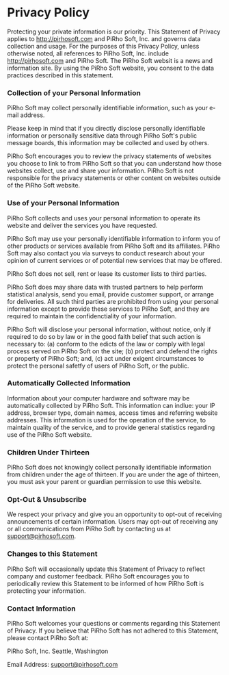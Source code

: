 # **Privacy Policy**

Protecting your private information is our priority. This Statement of Privacy applies to http://pirhosoft.com and PiRho Soft, Inc. and governs data collection and usage. For the purposes of this Privacy Policy, unless otherwise noted, all references to PiRho Soft, Inc. include http://pirhosoft.com and PiRho Soft. The PiRho Soft websit is a news and information site. By using the PiRho Soft website, you consent to the data practices described in this statement.

### **Collection of your Personal Information**

PiRho Soft may collect personally identifiable information, such as your e-mail address.

Please keep in mind that if you directly disclose personally identifiable information or personally sensitive data through PiRho Soft's public message boards, this information may be collected and used by others.

PiRho Soft encourages you to review the privacy statements of websites you choose to link to from PiRho Soft so that you can understand how those websites collect, use and share your information. PiRho Soft is not responsible for the privacy statements or other content on websites outside of the PiRho Soft website.

### **Use of your Personal Information**

PiRho Soft collects and uses your personal information to operate its website and deliver the services you have requested.

PiRho Soft may use your personally identifiable information to inform you of other products or services available from PiRho Soft and its affiliates. PiRho Soft may also contact you via surveys to conduct research about your opinion of current services or of potential new services that may be offered.

PiRho Soft does not sell, rent or lease its customer lists to third parties.

PiRho Soft does may share data with trusted partners to help perform statistical analysis, send you email, provide customer support, or arrange for deliveries. All such third parties are prohibited from using your personal information except to provide these services to PiRho Soft, and they are required to maintain the confidenctiality of your information. 

PiRho Soft will disclose your personal information, without notice, only if required to do so by law or in the good faith belief that such action is necessary to: (a) conform to the edicts of the law or comply with legal process served on PiRho Soft on the site; (b) protect and defend the rights or property of PiRho Soft; and, (c) act under exigent circumstances to protect the personal safetfy of users of PiRho Soft, or the public.

### **Automatically Collected Information**

Information about your computer hardware and software may be automatically collected by PiRho Soft. This information can indlue: your IP address, browser type, domain names, access times and referring website addresses. This information is used for the operation of the service, to maintain quality of the service, and to provide general statistics regarding use of the PiRho Soft website.

### **Children Under Thirteen**

PiRho Soft does not knowingly collect personally identifiable information from children under the age of thirteen. If you are under the age of thirteen, you must ask your parent or guardian permission to use this website.

### **Opt-Out & Unsubscribe**

We respect your privacy and give you an opportunity to opt-out of receiving announcements of certain information. Users may opt-out of receiving any or all communications from PiRho Soft by contacting us at support@pirhosoft.com.

### **Changes to this Statement**

PiRho Soft will occasionally update this Statement of Privacy to reflect company and customer feedback. PiRho Soft encourages you to periodically review this Statement to be informed of how PiRho Soft is protecting your information.

### **Contact Information**

PiRho Soft welcomes your questions or comments regarding this Statement of Privacy. If you believe that PiRho Soft has not adhered to this Statement, please contact PiRho Soft at:

PiRho Soft, Inc.
Seattle, Washington

Email Address:
support@pirhosoft.com